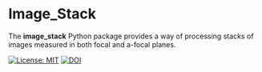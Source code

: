 # Image_Stack

The **image_stack** Python package provides a way of processing stacks of images
measured in both focal and a-focal planes.

[![License: MIT](https://img.shields.io/badge/License-MIT-yellow.svg)](https://opensource.org/licenses/MIT)
[![DOI](https://zenodo.org/badge/238195637.svg)](https://zenodo.org/badge/latestdoi/238195637)
